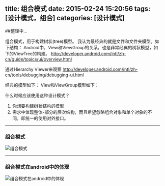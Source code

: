 title: 组合模式
date: 2015-02-24 15:20:56
tags: [设计模式，组合]
categories: [设计模式]
---

##整理中…
<!--more-->
组合模式，用于构建树状(tree)模型。
我认为最经典的就是文件和文件夹模型。如下结构：
Android中，View和ViewGroup的关系，也是非常经典的树状模型，如下的ViewTree的构建。
http://developer.android.com/intl/zh-cn/guide/topics/ui/overview.html

通过Hierarchy Viewer来观察
http://developer.android.com/intl/zh-cn/tools/debugging/debugging-ui.html

经典的模型如下：
View和ViewGroup模型如下：

什么时候应该使用这种设计模式？
1. 你想要构建树状结构的模型
2. 需求中体现整体-部分的层次结构，而且希望忽略组合对象和单个对象的不同，即统一的使用对外接口。

---
### 组合模式
![组合模式](/image/design-pattern/组合模式-composite.png)

---
### 组合模式在android中的体现
![组合模式在android中的体现](/image/design-pattern/组合模式-composite-android.png)
